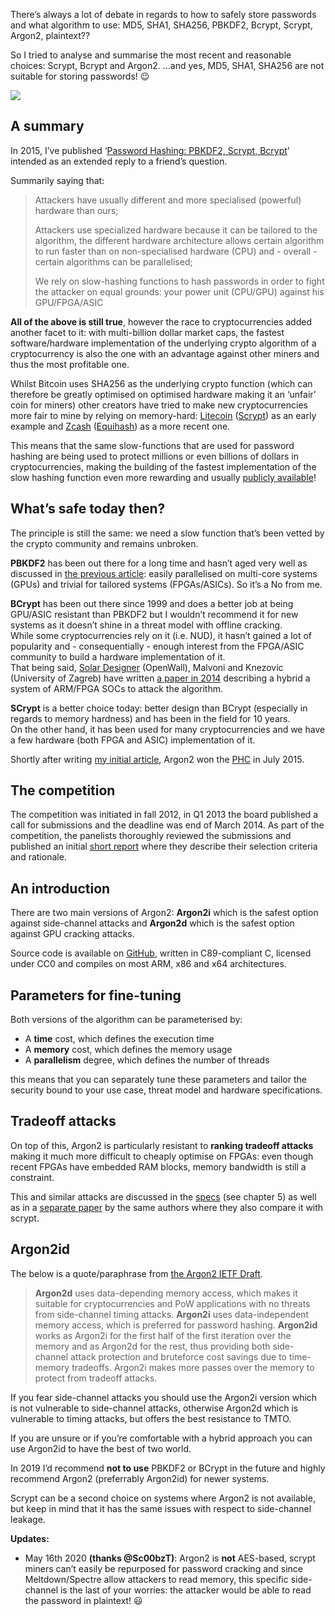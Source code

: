 There’s always a lot of debate in regards to how to safely store passwords and what algorithm to use: MD5, SHA1, SHA256, PBKDF2, Bcrypt, Scrypt, Argon2, plaintext??

So I tried to analyse and summarise the most recent and reasonable choices: Scrypt, Bcrypt and Argon2. …and yes, MD5, SHA1, SHA256 are not suitable for storing passwords! 😉

![](https://miro.medium.com/max/1400/1*6AmtTHis9u0viVhIzg9tsA.png)

A summary
---------

In 2015, I’ve published ‘[Password Hashing: PBKDF2, Scrypt, Bcrypt](https://medium.com/@mpreziuso/password-hashing-pbkdf2-scrypt-bcrypt-1ef4bb9c19b3)’ intended as an extended reply to a friend’s question.

Summarily saying that:

> Attackers have usually different and more specialised (powerful) hardware than ours;
> 
> Attackers use specialized hardware because it can be tailored to the algorithm, the different hardware architecture allows certain algorithm to run faster than on non-specialised hardware (CPU) and - overall - certain algorithms can be parallelised;
> 
> We rely on slow-hashing functions to hash passwords in order to fight the attacker on equal grounds: your power unit (CPU/GPU) against his GPU/FPGA/ASIC

**All of the above is still true**, however the race to cryptocurrencies added another facet to it: with multi-billion dollar market caps, the fastest software/hardware implementation of the underlying crypto algorithm of a cryptocurrency is also the one with an advantage against other miners and thus the most profitable one.

Whilst Bitcoin uses SHA256 as the underlying crypto function (which can therefore be greatly optimised on optimised hardware making it an ‘unfair’ coin for miners) other creators have tried to make new cryptocurrencies more fair to mine by relying on memory-hard: [Litecoin](https://litecoin.org/) ([Scrypt](https://en.wikipedia.org/wiki/Scrypt)) as an early example and [Zcash](https://z.cash/) ([Equihash](https://en.wikipedia.org/wiki/Equihash)) as a more recent one.

This means that the same slow-functions that are used for password hashing are being used to protect millions or even billions of dollars in cryptocurrencies, making the building of the fastest implementation of the slow hashing function even more rewarding and usually [publicly available](https://github.com/tpruvot/ccminer)!

What’s safe today then?
-----------------------

The principle is still the same: we need a slow function that’s been vetted by the crypto community and remains unbroken.

**PBKDF2** has been out there for a long time and hasn’t aged very well as discussed in [the previous article](https://medium.com/@mpreziuso/password-hashing-pbkdf2-scrypt-bcrypt-1ef4bb9c19b3): easily parallelised on multi-core systems (GPUs) and trivial for tailored systems (FPGAs/ASICs). So it’s a No from me.

**BCrypt** has been out there since 1999 and does a better job at being GPU/ASIC resistant than PBKDF2 but I wouldn’t recommend it for new systems as it doesn’t shine in a threat model with offline cracking.  
While some cryptocurrencies rely on it (i.e. NUD), it hasn’t gained a lot of popularity and - consequentially - enough interest from the FPGA/ASIC community to build a hardware implementation of it.  
That being said, [Solar Designer](https://twitter.com/solardiz) (OpenWall), Malvoni and Knezovic (University of Zagreb) have written [a paper in 2014](https://www.usenix.org/system/files/conference/woot14/woot14-malvoni.pdf) describing a hybrid a system of ARM/FPGA SOCs to attack the algorithm.

**SCrypt** is a better choice today: better design than BCrypt (especially in regards to memory hardness) and has been in the field for 10 years.  
On the other hand, it has been used for many cryptocurrencies and we have a few hardware (both FPGA and ASIC) implementation of it.

Shortly after writing [my initial article](https://medium.com/@mpreziuso/password-hashing-pbkdf2-scrypt-bcrypt-1ef4bb9c19b3), Argon2 won the [PHC](https://password-hashing.net/) in July 2015.

The competition
---------------

The competition was initiated in fall 2012, in Q1 2013 the board published a call for submissions and the deadline was end of March 2014. As part of the competition, the panelists thoroughly reviewed the submissions and published an initial [short report](https://password-hashing.net/report-finalists.html) where they describe their selection criteria and rationale.

An introduction
---------------

There are two main versions of Argon2: **Argon2i** which is the safest option against side-channel attacks and **Argon2d** which is the safest option against GPU cracking attacks.

Source code is available on [GitHub](https://github.com/p-h-c/phc-winner-argon2), written in C89-compliant C, licensed under CC0 and compiles on most ARM, x86 and x64 architectures.

Parameters for fine-tuning
--------------------------

Both versions of the algorithm can be parameterised by:

*   A **time** cost, which defines the execution time
*   A **memory** cost, which defines the memory usage
*   A **parallelism** degree, which defines the number of threads

this means that you can separately tune these parameters and tailor the security bound to your use case, threat model and hardware specifications.

Tradeoff attacks
----------------

On top of this, Argon2 is particularly resistant to **ranking tradeoff attacks** making it much more difficult to cheaply optimise on FPGAs: even though recent FPGAs have embedded RAM blocks, memory bandwidth is still a constraint.

This and similar attacks are discussed in the [specs](https://github.com/P-H-C/phc-winner-argon2/blob/master/argon2-specs.pdf) (see chapter 5) as well as in a [separate paper](https://orbilu.uni.lu/bitstream/10993/20043/1/Tradeoff%20Cryptanalysis.pdf) by the same authors where they also compare it with scrypt.

Argon2id
--------

The below is a quote/paraphrase from [the Argon2 IETF Draft](https://datatracker.ietf.org/doc/draft-irtf-cfrg-argon2/).

> **Argon2d** uses data-depending memory access, which makes it suitable for cryptocurrencies and PoW applications with no threats from side-channel timing attacks. **Argon2i** uses data-independent memory access, which is preferred for password hashing. **Argon2id** works as Argon2i for the first half of the first iteration over the memory and as Argon2d for the rest, thus providing both side-channel attack protection and bruteforce cost savings due to time-memory tradeoffs. Argon2i makes more passes over the memory to protect from tradeoff attacks.

If you fear side-channel attacks you should use the Argon2i version which is not vulnerable to side-channel attacks, otherwise Argon2d which is vulnerable to timing attacks, but offers the best resistance to TMTO.

If you are unsure or if you’re comfortable with a hybrid approach you can use Argon2id to have the best of two world.

In 2019 I’d recommend **not to use** PBKDF2 or BCrypt in the future and highly recommend Argon2 (preferrably Argon2id) for newer systems.

Scrypt can be a second choice on systems where Argon2 is not available, but keep in mind that it has the same issues with respect to side-channel leakage.

**Updates:**

*   May 16th 2020 **(thanks @Sc00bzT)**:  Argon2 is **not** AES-based, scrypt miners can’t easily be repurposed for password cracking and since Meltdown/Spectre allow attackers to read memory, this specific side-channel is the last of your worries: the attacker would be able to read the password in plaintext! 😃